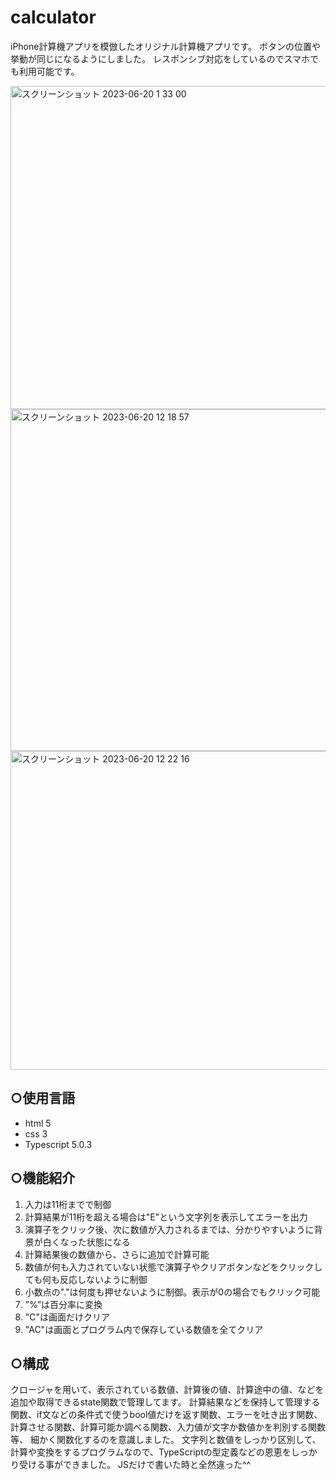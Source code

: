 # calculator
iPhone計算機アプリを模倣したオリジナル計算機アプリです。
ボタンの位置や挙動が同じになるようにしました。
レスポンシブ対応をしているのでスマホでも利用可能です。

<img width="517" alt="スクリーンショット 2023-06-20 1 33 00" src="https://github.com/ota10p/calculator/assets/135662234/c1bf16f0-1236-4708-9139-9003992d0ce0">
<img width="547" alt="スクリーンショット 2023-06-20 12 18 57" src="https://github.com/ota10p/calculator/assets/135662234/42829b49-d73d-407f-8565-19cd508ef175">
<img width="510" alt="スクリーンショット 2023-06-20 12 22 16" src="https://github.com/ota10p/calculator/assets/135662234/2751809e-77cf-4427-8edc-2096f8a47494">

## ○使用言語
- html 5
- css 3
- Typescript 5.0.3

## ○機能紹介
1. 入力は11桁までで制御
2. 計算結果が11桁を超える場合は"E"という文字列を表示してエラーを出力
3. 演算子をクリック後、次に数値が入力されるまでは、分かりやすいように背景が白くなった状態になる
4. 計算結果後の数値から、さらに追加で計算可能
5. 数値が何も入力されていない状態で演算子やクリアボタンなどをクリックしても何も反応しないように制御
6. 小数点の"."は何度も押せないように制御。表示が0の場合でもクリック可能
7. ”%”は百分率に変換
8. "C"は画面だけクリア
9. "AC"は画面とプログラム内で保存している数値を全てクリア

## ○構成
クロージャを用いて、表示されている数値、計算後の値、計算途中の値、などを追加や取得できるstate関数で管理してます。
計算結果などを保持して管理する関数、if文などの条件式で使うbool値だけを返す関数、エラーを吐き出す関数、計算させる関数、計算可能か調べる関数、入力値が文字か数値かを判別する関数等、
細かく関数化するのを意識しました。
文字列と数値をしっかり区別して、計算や変換をするプログラムなので、TypeScriptの型定義などの恩恵をしっかり受ける事ができました。
JSだけで書いた時と全然違った^^





